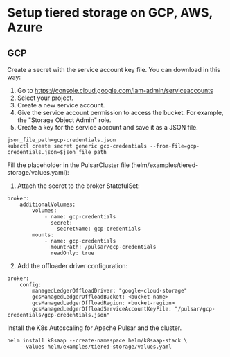 # Setup tiered storage on GCP, AWS, Azure


## GCP 

Create a secret with the service account key file. 
You can download in this way:
1. Go to https://console.cloud.google.com/iam-admin/serviceaccounts
2. Select your project.
3. Create a new service account.
4. Give the service account permission to access the bucket. For example, the "Storage Object Admin" role.
5. Create a key for the service account and save it as a JSON file.

```
json_file_path=gcp-credentials.json
kubectl create secret generic gcp-credentials --from-file=gcp-credentials.json=$json_file_path
```

Fill the placeholder in the PulsarCluster file (helm/examples/tiered-storage/values.yaml):
1. Attach the secret to the broker StatefulSet:
```
broker:
    additionalVolumes:
        volumes:
            - name: gcp-credentials
              secret:
                secretName: gcp-credentials
        mounts:
            - name: gcp-credentials
              mountPath: /pulsar/gcp-credentials
              readOnly: true

```

2. Add the offloader driver configuration:

```
broker:
    config:
        managedLedgerOffloadDriver: "google-cloud-storage"
        gcsManagedLedgerOffloadBucket: <bucket-name>
        gcsManagedLedgerOffloadRegion: <bucket-region>
        gcsManagedLedgerOffloadServiceAccountKeyFile: "/pulsar/gcp-credentials/gcp-credentials.json"
```

Install the K8s Autoscaling for Apache Pulsar and the cluster.
```
helm install k8saap --create-namespace helm/k8saap-stack \
    --values helm/examples/tiered-storage/values.yaml 
```